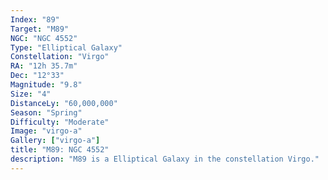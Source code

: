 ```yaml
---
Index: "89"
Target: "M89"
NGC: "NGC 4552"
Type: "Elliptical Galaxy"
Constellation: "Virgo"
RA: "12h 35.7m"
Dec: "12°33"
Magnitude: "9.8"
Size: "4"
DistanceLy: "60,000,000"
Season: "Spring"
Difficulty: "Moderate"
Image: "virgo-a"
Gallery: ["virgo-a"]
title: "M89: NGC 4552"
description: "M89 is a Elliptical Galaxy in the constellation Virgo."
---
```

